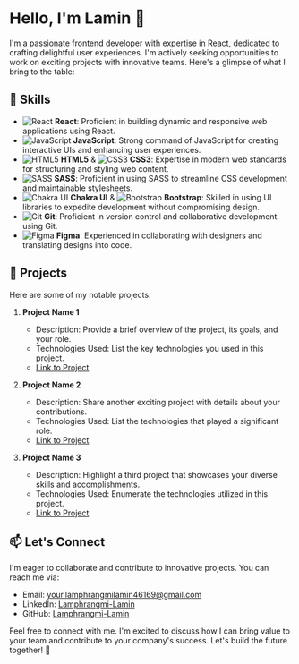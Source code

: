 # Hello, I'm Lamin 👋

I'm a passionate frontend developer with expertise in React, dedicated to crafting delightful user experiences. I'm actively seeking opportunities to work on exciting projects with innovative teams. Here's a glimpse of what I bring to the table:

## 💼 Skills

- ![React](https://img.icons8.com/color/48/000000/react-native.png) **React**: Proficient in building dynamic and responsive web applications using React.
- ![JavaScript](https://img.icons8.com/color/48/000000/javascript.png) **JavaScript**: Strong command of JavaScript for creating interactive UIs and enhancing user experiences.
- ![HTML5](https://img.icons8.com/color/48/000000/html-5.png) **HTML5** & ![CSS3](https://img.icons8.com/color/48/000000/css3.png) **CSS3**: Expertise in modern web standards for structuring and styling web content.
- ![SASS](https://img.icons8.com/color/48/000000/sass.png) **SASS**: Proficient in using SASS to streamline CSS development and maintainable stylesheets.
- ![Chakra UI](https://img.icons8.com/color/48/000000/chakra-ui.png) **Chakra UI** & ![Bootstrap](https://img.icons8.com/color/48/000000/bootstrap.png) **Bootstrap**: Skilled in using UI libraries to expedite development without compromising design.
- ![Git](https://img.icons8.com/color/48/000000/git.png) **Git**: Proficient in version control and collaborative development using Git.
- ![Figma](https://img.icons8.com/color/48/000000/figma.png) **Figma**: Experienced in collaborating with designers and translating designs into code.

## 🚀 Projects

Here are some of my notable projects:

1. **Project Name 1**
   - Description: Provide a brief overview of the project, its goals, and your role.
   - Technologies Used: List the key technologies you used in this project.
   - [Link to Project](#)

2. **Project Name 2**
   - Description: Share another exciting project with details about your contributions.
   - Technologies Used: List the technologies that played a significant role.
   - [Link to Project](#)

3. **Project Name 3**
   - Description: Highlight a third project that showcases your diverse skills and accomplishments.
   - Technologies Used: Enumerate the technologies utilized in this project.
   - [Link to Project](#)

## 📫 Let's Connect

I'm eager to collaborate and contribute to innovative projects. You can reach me via:

- Email: your.lamphrangmilamin46169@gmail.com
- LinkedIn: [Lamphrangmi-Lamin](https://www.linkedin.com/in/lamphrangmi-lamin-874573175/)
- GitHub: [Lamphrangmi-Lamin](https://github.com/Lamphrangmi-Lamin)

Feel free to connect with me. I'm excited to discuss how I can bring value to your team and contribute to your company's success. Let's build the future together! 🌟
